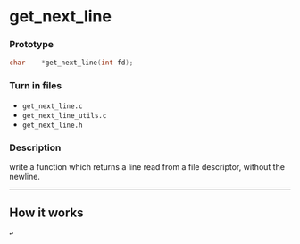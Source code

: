 # get_next_line

### Prototype
```C
char	*get_next_line(int fd);
```
### Turn in files
- `get_next_line.c`
- `get_next_line_utils.c`
- `get_next_line.h`

### Description
write a function which returns a line read from a file descriptor, without the newline.

---
## How it works
```
↩️


